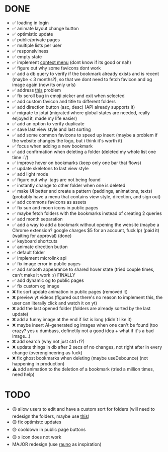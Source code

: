 # DONE

- ✅ loading in login
- ✅ animate layout change button
- ✅ optimistic update
- ✅ public/private pages
- ✅ multiple lists per user
- ✅ responsiviness
- ✅ empty state
- ✅ implement [context menu](https://www.radix-ui.com/primitives/docs/components/context-menu) (dont know if its good or nah)
- ✅ figure out why some favicons dont work
- ✅ add a db query to verify if the bookmark already exists and is recent (maybe < 3 months?), so that we dont need to fetch favicon and og image again (now its only urls)
- ✅ address [this](https://nextjs.org/docs/messages/api-routes-response-size-limit) problem
- ✅ fix scroll bug in emoji picker and exit when selected
- ✅ add custom favicon and title to different folders
- ✅ add direction button (asc, desc) (API already supports it)
- ✅ migrate to jotai (migrated where global states are needed, really enjoyed it, made my life easier)
- ✅ add an option to verify duplicate
- ✅ save last view style and last sorting
- ✅ add some common favicons to speed up insert (maybe a problem if the website changes the logo, but i think it's worth it)
- ✅ focus when adding a new bookmark
- ✅ add confirmation when deleting a folder (deleted my whole list one time :´/)
- ✅ improve hover on bookmarks (keep only one bar that flows)
- ✅ update skeletons to last view style
- ✅ add light mode
- ✅ figure out why <img> tags are not being found
- ✅ instantly change to other folder when one is deleted
- ✅ make UI better and create a pattern (paddings, animations, texts) (probably have a menu that contains view style, direction, and sign out)
- ✅ add commons favicons as assets
- ✅ fix sun and moon icons in public pages
- ✅ maybe fetch folders with the bookmarks instead of creating 2 queries
- ✅ add month separation
- ✅ add a way to add a bookmark without opening the website (maybe a Chrome extension? google charges $5 for an account, fuck lp) (paid it) (waiting for approval) (done)
- ✅ keyboard shortcuts
- ✅ animate direction button
- ✅ default folder
- ✅ implement microlink api
- ✅ fix image error in public pages
- ✅ add smooth appearance to shared hover state (tried couple times, can't make it work :/) FINALLY
- ✅ add dynamic og to public pages
- ✅ fix custom og image
- ❌ fix sort update animation in public pages (removed it)
- ❌ preview yt videos (figured out there's no reason to implement this, the user can literally click and watch it on yt)
- ❌ add the last opened folder (folders are already sorted by the last update)
- ❌ add a funny image at the end if list is long (didn´t like it)
- ❌ maybe insert AI-generated og images when one can't be found (too crazy? yes u dumbass, definetily not a good idea + what if it's a bad image...)
- ❌ add search (why not just ctrl+f?)
- ❌ update things in db after 2 secs of no changes, not right after in every change (overengineering as fuck)
- ❌ fix ghost bookmarks when deleting (maybe useDebounce) (not happening in production)
- ⚠️ add animation to the deletion of a bookmark (tried a million times, need help)

# TODO

- 🟡 allow users to edit and have a custom sort for folders (will need to redesign the folders, maybe use [this](https://vaul.emilkowal.ski/))
- 🟡 fix optimistc updates
- 🟡 cooldown in public page buttons
- 🟡 x icon does not work
- MAJOR redesign (use [rauno](https://twitter.com/raunofreiberg/status/1653471349854093327) as inspiration)


